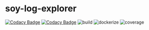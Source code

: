 # soy-log-explorer

[![Codacy Badge](https://api.codacy.com/project/badge/Grade/f159dbff0a6b4d92880708e7a5eb9166)](https://app.codacy.com/gh/soyoslab/soy_log_explorer?utm_source=github.com&utm_medium=referral&utm_content=soyoslab/soy_log_explorer&utm_campaign=Badge_Grade_Settings)
[![Codacy Badge](https://app.codacy.com/project/badge/Coverage/718c099fb64f43d4818c3749dacbffef)](https://www.codacy.com/gh/soyoslab/soy_log_explorer/dashboard?utm_source=github.com&utm_medium=referral&utm_content=soyoslab/soy_log_explorer&utm_campaign=Badge_Coverage)
![build](https://github.com/soyoslab/soy_log_explorer/actions/workflows/linux-build-test.yml/badge.svg)
![dockerize](https://github.com/soyoslab/soy_log_explorer/actions/workflows/dockerize.yml/badge.svg)
![coverage](https://github.com/soyoslab/soy_log_explorer/actions/workflows/coverage.yml/badge.svg)
